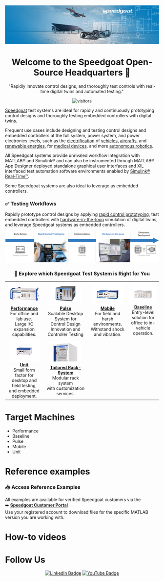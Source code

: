 <div align="center">
  
  ![Speedgoat Logo](SG-cover.jpg)
  
  # Welcome to the Speedgoat Open-Source Headquarters 👋
  
  "Rapidly innovate control designs, and thoroughly test controls with real-time digital twins and automated testing."
  
  ![visitors](https://visitor-badge.laobi.icu/badge?page_id=asemedyarov.visitor-badge)
  
</div>

[Speedgoat](https://www.speedgoat.com) test systems are ideal for rapidly and continuously prototyping control designs and thoroughly testing embedded controllers with digital twins.

Frequent use cases include designing and testing control designs and embedded controllers at the full system, power system, and power electronics levels, such as the [electrification](https://www.speedgoat.com/solutions/testing-workflows/electrification-of-everything) of [vehicles](https://www.speedgoat.com/solutions/industries/automotive), [aircrafts](https://www.speedgoat.com/solutions/industries/aerospace), and [renewable energies](https://www.speedgoat.com/solutions/industries/power-systems/microgrids-and-renewables), for [medical devices](https://www.speedgoat.com/solutions/industries/medical-devices), and more [autonomous robotics](https://www.speedgoat.com/solutions/industries/robotic-and-autonomous-systems).

All Speedgoat systems provide unrivaled workflow integration with MATLAB® and Simulink® and can also be instrumented through MATLAB® App Designer deployed standalone graphical user interfaces and XIL interfaced test automation software environments enabled by [Simulink® Real-Time™](https://www.mathworks.com/products/simulink-real-time.html).

Some Speedgoat systems are also ideal to leverage as embedded controllers.

### ✅ Testing Workflows​
Rapidly prototype control designs by applying [rapid control prototyping](https://www.speedgoat.com/solutions/testing-workflows/rapid-control-prototyping), test embedded controllers with
[hardware-in-the-loop](https://www.speedgoat.com/solutions/testing-workflows/hardware-in-the-loop) simulation of digital twins, and leverage Speedgoat systems as embedded controllers.

<div align="center">
  
  ![Testing Workflows](Workflows.png)
  
</div>

<h3 align="center">🚀 Explore which Speedgoat Test System is Right for You</h3>

<table align="center">
  <tr>
    <td align="center">
      <img src="Performance.png" width="100" alt="Performance"/>
      <br><strong><a href="https://www.speedgoat.com/products-services/real-time-target-machines/performance-real-time-target-machine">Performance</a></strong><br>
      For office and lab use.<br>
      Large I/O expansion capabilities.<br>
    </td>
    <td align="center">
      <img src="Pulse.png" width="100" alt="Pulse"/>
      <br><strong><a href="https://www.speedgoat.com/products-services/real-time-target-machines/pulse-real-time-target-machine">Pulse</a></strong><br>
      Scalable Desktop System for<br>
      Control Design Innovation and Controller Testing<br>
    </td>
    <td align="center">
      <img src="Mobile.png" width="100" alt="Mobile"/>
      <br><strong><a href="https://www.speedgoat.com/products-services/real-time-target-machines/mobile/products-services/real-time-target-machines/performance-real-time-target-machine">Mobile</a></strong><br>
      For field and harsh environments.<br>
      Withstand shock and vibration.<br>
    </td>
    <td align="center">
      <img src="Baseline.png" width="100" alt="Baseline"/>
      <br><strong><a href="https://www.speedgoat.com/products-services/real-time-target-machines/baseline/products-services/real-time-target-machines/baseline-real-time-target-machine">Baseline</a></strong><br>
      Entry-level solution for<br>
      office to in-vehicle operation.<br>
    </td>
  </tr>
  <tr>
    <td align="center">
      <img src="Unit.png" width="100" alt="Unit"/>
      <br><strong><a href="https://www.speedgoat.com/products-services/real-time-target-machines/unit-real-time-target-machine">Unit</a></strong><br>
      Small form factor for<br>
      desktop and field testing,<br>
      and embedded deployment.<br>
    </td>
    <td align="center">
      <img src="Rack.png" width="100" alt="Tailored Rack System"/>
      <br><strong><a href="https://www.speedgoat.com/products-services/rack-systems">Tailored Rack-System</a></strong><br>
      Modular rack system<br>
      with customization services.<br>
    </td>
    <td colspan="2"></td>
  </tr>
</table>

# Target Machines

- Performance
- Baseline
- Pulse
- Mobile
- Unit

# Reference examples

### 📥 Access Reference Examples

All examples are available for verified Speedgoat customers via the  
➡️ **[Speedgoat Customer Portal](https://www.speedgoat.com/customerportal)**  
Use your registered account to download files for the specific MATLAB version you are working with.

# How-to videos

# Follow Us

<div align="center">

[![LinkedIn Badge](https://camo.githubusercontent.com/845676b3fe4e123995055ec3fb1da6403c3126f65c1aa5dee0c27ea67bf41c0b/68747470733a2f2f696d672e736869656c64732e696f2f62616467652f4c696e6b6564496e2d626c75653f7374796c653d666c6174266c6f676f3d6c696e6b6564696e266c6162656c436f6c6f723d626c7565)](https://www.linkedin.com/company/speedgoat/) [![YouTube Badge](https://camo.githubusercontent.com/7862c30d615b0efd7b5ab5578dc6eb297726dbf22d11a732a473d2abeb8b938e/68747470733a2f2f696d672e736869656c64732e696f2f62616467652f596f75547562652d4646303030303f7374796c653d666c6174266c6f676f3d796f7574756265266c6f676f436f6c6f723d7768697465)](https://www.youtube.com/@SpeedgoatRT)

</div>
